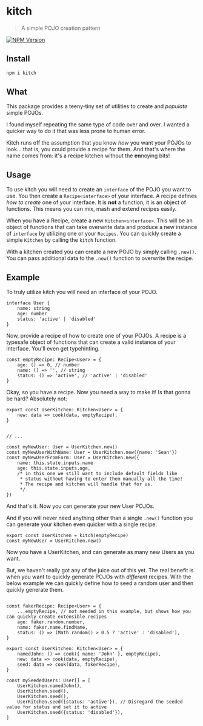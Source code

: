 # kitch

> A simple POJO creation pattern

[![NPM Version][npm-image]][npm-url]

## Install

```bash
npm i kitch
```

## What

This package provides a teeny-tiny set of utilities to create and _populate_ simple POJOs.

I found myself repeating the same type of code over and over. I wanted a quicker way to do it that was less prone to human error.

Kitch runs off the assumption that you know _how_ you want your POJOs to look... that is, you could provide a recipe for them. And that's where the name comes from: it's a recipe kitchen without the **en**noying bits!

## Usage

To use kitch you will need to create an `interface` of the POJO you want to use. You then create a `Recipe<interface>` of your interface. A recipe defines _how to create_ one of your interface. It is **not** a function, it is an object of functions. This means you can mix, mash and extend recipes easily.

When you have a Recipe, create a new `Kitchen<interface>`. This will be an object of functions that can take overwrite data and produce a new instance of `interface` by utilizing one or your `Recipes`. You can quickly create a simple `Kitchen` by calling the `kitch` function.

With a kitchen created you can create a new POJO by simply calling `.new()`. You can pass additional data to the `.new()` function to overwrite the recipe.

## Example

To truly utilize kitch you will need an interface of your POJO.

```TS
interface User {
	name: string
	age: number
	status: 'active' | 'disabled'
}
```

Now, provide a recipe of how to create one of your POJOs. A recipe is a typesafe object of functions that can create a valid instance of your interface. You'll even get typehinting.

```TS
const emptyRecipe: Recipe<User> = {
	age: () => 0, // number
	name: () => '', // string
	status: () => 'active', // 'active' | 'disabled'
}
```

Okay, so you have a recipe. Now you need a way to make it! Is that gonna be hard? Absolutely not:

```TS
export const UserKitchen: Kitchen<User> = {
	new: data => cook(data, emptyRecipe),
}


// ...

const myNewUser: User = UserKitchen.new()
const myNewUserWithName: User = UserKitchen.new({name: 'Sean'})
const myNewUserFromForm: User = UserKitchen.new({
    name: this.state.inputs.name
    age: this.state.inputs.age,
    /* in this one we still want to include default fields like
     * status without having to enter them manually all the time!
     * The recipe and kitchen will handle that for us.
     */
})

```

And that's it. Now you can generate your new User POJOs.

And if you will never need anything other than a single `.new()` function you can generate your kitchen even quicker with a single recipe:

```TS
export const UserKitchen = kitch(emptyRecipe)
const myNewUser = UserKitchen.new()
```

Now you have a UserKitchen, and can generate as many new Users as you want.

But, we haven't really got any of the juice out of this yet. The real benefit is when you want to quickly generate POJOs with _different_ recipes. With the below example we can quickly define how to seed a random user and then quickly generate them.

```TS

const fakerRecipe: Recipe<User> = {
    ...emptyRecipe, // not needed in this example, but shows how you can quickly create extensible recipes
	age: faker.random.number,
	name: faker.name.findName,
	status: () => (Math.random() > 0.5 ? 'active' : 'disabled'),
}

export const UserKitchen: Kitchen<User> = {
	namedJohn: () => cook({ name: 'John' }, emptyRecipe),
	new: data => cook(data, emptyRecipe),
	seed: data => cook(data, fakerRecipe),
}

const mySeededUsers: User[] = [
    UserKitchen.namedJohn(),
    UserKitchen.seed(),
    UserKitchen.seed(),
    UserKitchen.seed({status: 'active'}), // Disregard the seeded value for status and set it to active
    UserKitchen.seed({status: 'disabled'}),
]
```

[npm-image]: https://img.shields.io/npm/v/kitch.svg
[npm-url]: https://npmjs.org/package/kitch
